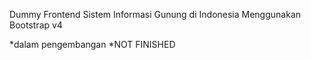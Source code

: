 Dummy Frontend Sistem Informasi Gunung di Indonesia
Menggunakan Bootstrap v4

*dalam pengembangan
*NOT FINISHED
